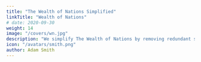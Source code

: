 ```yaml
---
title: "The Wealth of Nations Simplified"
linkTitle: "Wealth of Nations"
# date: 2020-09-30
weight: 14
image: "/covers/wn.jpg"
description: "We simplify The Wealth of Nations by removing redundant statements and by organizing Smith's ideas into bullet points. We retain the paragraph numbers so you can check the original. Pounds and shillings are converted to their pence equivalent for easier comparison and computation"
icon: "/avatars/smith.png"
author: Adam Smith
---
```


<!-- 
+++
title=  ""
linkTitle= "Wealth of Nations"
description=  "."
linkTite = "Wealth of Nations"
date=  "2015-09-09"
image=  "/covers/wn.jpg"
aliases= [
  "/research/smith/simple-wealth-of-nations/"
]
+++
 -->
